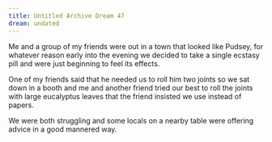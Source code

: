 ```yaml
---
title: Untitled Archive Dream 47
dream: undated
---
```


Me and a group of my friends <!-- JH JM TH --> were out in a town that looked like Pudsey, for whatever reason early into the evening we decided to take a single ecstasy pill and were just beginning to feel its effects.

One of my friends <!-- JH --> said that he needed us to roll him two joints so we sat down in a booth and me and another friend <!-- JM --> tried our best to roll the joints with large eucalyptus leaves that the friend insisted we use instead of papers.

We were both struggling and some locals on a nearby table were offering advice in a good mannered way.